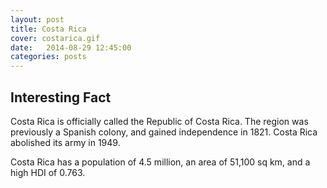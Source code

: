 ```yaml
---
layout: post
title: Costa Rica
cover: costarica.gif
date:   2014-08-29 12:45:00
categories: posts
---
```


## Interesting Fact

Costa Rica is officially called the Republic of Costa Rica. The region was previously a Spanish colony, and gained independence in 1821. Costa Rica abolished its army in 1949.

Costa Rica has a population of 4.5 million, an area of 51,100 sq km, and a high HDI of 0.763. 

